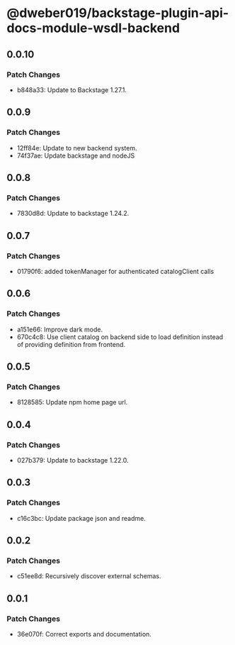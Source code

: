 # @dweber019/backstage-plugin-api-docs-module-wsdl-backend

## 0.0.10

### Patch Changes

- b848a33: Update to Backstage 1.27.1.

## 0.0.9

### Patch Changes

- 12ff84e: Update to new backend system.
- 74f37ae: Update backstage and nodeJS

## 0.0.8

### Patch Changes

- 7830d8d: Update to backstage 1.24.2.

## 0.0.7

### Patch Changes

- 01790f6: added tokenManager for authenticated catalogClient calls

## 0.0.6

### Patch Changes

- a151e66: Improve dark mode.
- 670c4c8: Use client catalog on backend side to load definition instead of providing definition from frontend.

## 0.0.5

### Patch Changes

- 8128585: Update npm home page url.

## 0.0.4

### Patch Changes

- 027b379: Update to backstage 1.22.0.

## 0.0.3

### Patch Changes

- c16c3bc: Update package json and readme.

## 0.0.2

### Patch Changes

- c51ee8d: Recursively discover external schemas.

## 0.0.1

### Patch Changes

- 36e070f: Correct exports and documentation.
